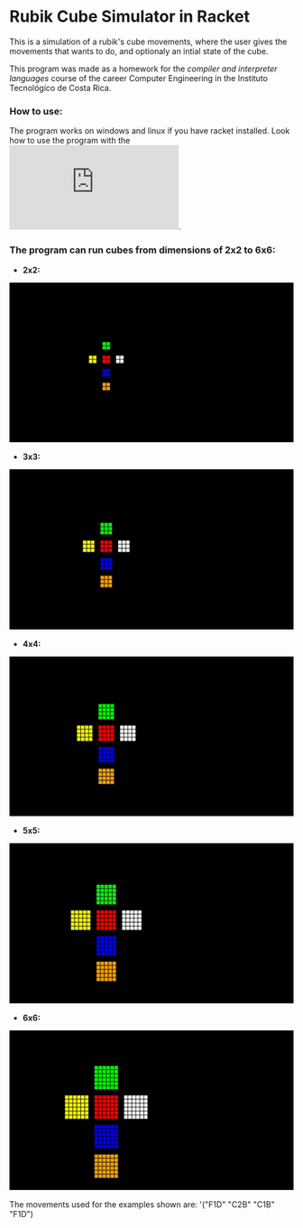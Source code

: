 # Rubik Cube Simulator in Racket

This is a simulation of a rubik's cube movements, where the user gives the movements that wants to do, and optionaly an intial state of the cube. 

This program was made as a homework for the *compiler and interpreter languages* course of the career Computer Engineering in the Instituto Tecnológíco de Costa Rica.

### How to use:
The program works on windows and linux if you have racket installed. Look how to use the program with the ![user manual](https://github.com/CAMANEM/Rubik-Cube-Simulator-in-Racket/blob/main/docs/Manual%20de%20Usuario.pdf).

### The program can run cubes from dimensions of 2x2 to 6x6:

* **2x2:**

![A](https://github.com/CAMANEM/Rubik-Cube-Simulator-in-Racket/blob/main/docs/gifs/2X2.gif)

* **3x3:**

![A](https://github.com/CAMANEM/Rubik-Cube-Simulator-in-Racket/blob/main/docs/gifs/3X3.gif)

* **4x4:**

![A](https://github.com/CAMANEM/Rubik-Cube-Simulator-in-Racket/blob/main/docs/gifs/4X4.gif)

* **5x5:**

![A](https://github.com/CAMANEM/Rubik-Cube-Simulator-in-Racket/blob/main/docs/gifs/5X5.gif)

* **6x6:**

![A](https://github.com/CAMANEM/Rubik-Cube-Simulator-in-Racket/blob/main/docs/gifs/6X6.gif)

The movements used for the examples shown are: '("F1D" "C2B" "C1B" "F1D")
